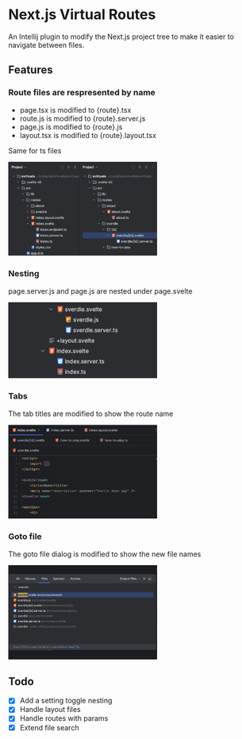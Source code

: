 # Next.js Virtual Routes

An Intellij plugin to modify the Next.js project tree to make it easier to navigate between files.

## Features

### Route files are respresented by name

- page.tsx is modified to {route}.tsx
- route.js is modified to {route}.server.js
- page.js is modified to {route}.js
- layout.tsx is modified to {route}.layout.tsx

Same for ts files

<a href="src/main/resources/images/routes.png">
<img src="src/main/resources/images/routes.png" alt="Routes" width="300"/>
</a>

### Nesting

page.server.js and page.js are nested under page.svelte

<a href="src/main/resources/images/nesting.png">
    <img src="src/main/resources/images/nesting.png" alt="Nesting" width="300"/>
</a>

### Tabs

The tab titles are modified to show the route name

<a href="src/main/resources/images/tabs.png">
    <img src="src/main/resources/images/tabs.png" alt="Tabs" width="300"/>
</a>

### Goto file

The goto file dialog is modified to show the new file names

<a href="src/main/resources/images/goto-file.png">
    <img src="src/main/resources/images/goto-file.png" alt="goto-file.png" width="300"/>
</a>

## Todo

- [x] Add a setting toggle nesting
- [x] Handle layout files
- [x] Handle routes with params
- [x] Extend file search